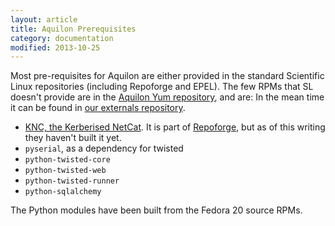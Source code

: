 ```yaml
---
layout: article
title: Aquilon Prerequisites
category: documentation
modified: 2013-10-25
---
```


Most pre-requisites for Aquilon are either provided in the standard
Scientific Linux repositories (including Repoforge and EPEL).  The few
RPMs that SL doesn't provide are in the
[Aquilon Yum repository](http://yum.quattor.org/aquilon), and are:
In the mean time it can be found in [our externals repository](http://yum.quattor.org/externals/).


* [KNC, the Kerberised NetCat](http://oskt.secure-endpoints.com/knc.html).
It is part of [Repoforge](http://repoforge.org), but as of this
writing they haven't built it yet.
* `pyserial`, as a dependency for twisted
* `python-twisted-core`
* `python-twisted-web`
* `python-twisted-runner`
* `python-sqlalchemy`

The Python modules have been built from the Fedora 20 source RPMs.
